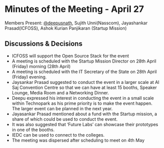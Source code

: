 # Minutes of the Meeting - April 27

Members Present:  [@deepusnath][deepu], Sujith Unni(Nasscom), Jayashankar Prasad(ICFOSS), Ashok Kurian Panjikaran (Startup Mission)

## Discussions & Decisions

* ICFOSS will support the Open Source Stack for the event
* A meeting is scheduled with the Startup Mission Director on 28th April (Friday) morning (28th April)
* A meeting is scheduled with the IT Secretary of the State on 28th April (Friday) evening.
* Jaysankar Prasad suggested to conduct the event in a larger scale at Al Saj Convention Centre so that we can have at least 15 booths, Speaker Lounge, Media Room and a Networking Dinner.
* Deepu expressed his interest in conducting the event in a small scale within Technopark as his prime priority is to make the event happen. The larger event can be planned in the next year.
* Jayasankar Prasad mentioned about a fund with the Startup mission, a share of which could be used to conduct the event.  
* It was also suggested that ‘Future Labs’ can showcase their prototypes in one of the booths.
* IEDC  can be used to connect to the colleges.
* The meeting was dispersed after scheduling to meet on 4th May

[deepu]: https://github.com/deepusnath
